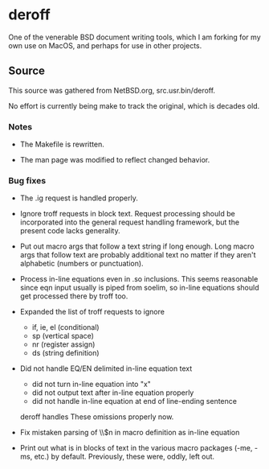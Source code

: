 deroff
======
One of the venerable BSD document writing tools, which I am forking for my
own use on MacOS, and perhaps for use in other projects.

Source
------
This source was gathered from NetBSD.org, src.usr.bin/deroff.

No effort is currently being make to track the original, which is
decades old.

### Notes

* The Makefile is rewritten.

* The man page was modified to reflect changed behavior.

### Bug fixes

* The .ig request is handled properly.

* Ignore troff requests in block text.  Request processing should be
incorporated into the general request handling framework, but the present
code lacks generality.

* Put out macro args that follow a text string if long enough.  Long macro
args that follow text are probably additional text no matter if they aren't
alphabetic (numbers or punctuation).

* Process in-line equations even in .so inclusions.  This seems reasonable
since eqn input usually is piped from soelim, so in-line equations should
get processed there by troff too.

* Expanded the list of troff requests to ignore
    
    - if, ie, el (conditional)
    - sp (vertical space)
    - nr (register assign)
    - ds (string definition)

* Did not handle EQ/EN delimited in-line equation text
    
    - did not turn in-line equation into "x"
    - did not output text after in-line equation properly
    - did not handle in-line equation at end of line-ending sentence

  deroff handles These omissions properly now.

* Fix mistaken parsing of \\\\$n in macro definition as in-line equation

* Print out what is in blocks of text in the various macro packages
(-me, -ms, etc.) by default.  Previously, these were, oddly, left out.
